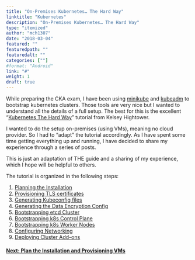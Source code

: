 ```yaml
---
title: "On-Premises Kubernetes… The Hard Way"
linktitle: "Kubernetes"
description: "On-Premises Kubernetes… The Hard Way"
type: "itemized"
author: "mch1307"
date: "2018-03-04"
featured: ""
featuredpath: ""
featuredalt: ""
categories: [""]
#format: "Android"
link: "#"
weight: 1
draft: true
---
```


While preparing the CKA exam, I have been using [minikube][100] and [kubeadm][200] to bootstrap kubernetes clusters. Those tools are very nice but I wanted to understand all the details of a full setup. The best for this is the excellent &#8220;[Kubernetes The Hard Way][300]&#8221; tutorial from Kelsey Hightower.

I wanted to do the setup on-premises (using VMs), meaning no cloud provider. So I had to &#8220;adapt&#8221; the tutorial accordingly. As I have spent some time getting everything up and running, I have decided to share my experience through a series of posts.

This is just an adaptation of THE guide and a sharing of my experience, which I hope will be helpful to others.

The tutorial is organized in the following steps:

  1. [Planning the Installation][1]
  2. [Provisioning TLS certificates][2]
  3. [Generating Kubeconfig files][3]
  4. [Generating the Data Encryption Config][4]
  5. [Bootstrapping etcd Cluster][5]
  6. [Bootstrapping k8s Control Plane][6]
  7. [Bootstrapping k8s Worker Nodes][7]
  8. [Configuring Networking][8]
  9. [Deploying Cluster Add-ons][9]

#### [Next: Plan the Installation and Provisioning VMs][1]

 [1]: /k8s-thw/thw1
 [2]: /k8s-thw/thw2
 [3]: /k8s-thw/thw3
 [4]: /k8s-thw/thw4
 [5]: /k8s-thw/thw5
 [6]: /k8s-thw/thw6
 [7]: /k8s-thw/thw7
 [8]: /k8s-thw/thw8
 [9]: /k8s-thw/thw9
 [100]: https://github.com/kubernetes/minikube
 [200]: https://kubernetes.io/docs/reference/setup-tools/kubeadm/kubeadm/
 [300]: https://github.com/kelseyhightower/kubernetes-the-hard-way
